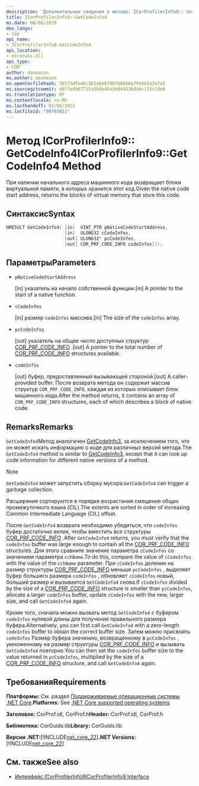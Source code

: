 ```yaml
---
description: 'Дополнительные сведения о методе: ICorProfilerInfo9:: GetCodeInfo4'
title: ICorProfilerInfo9::GetCodeInfo4
ms.date: 08/06/2019
dev_langs:
- cpp
api_name:
- ICorProfilerInfo9.GetCodeInfo4
api_location:
- mscorwks.dll
api_type:
- COM
author: davmason
ms.author: davmason
ms.openlocfilehash: 765f3dfee6c56148eb7807b0606e79d4b3a2e7a1
ms.sourcegitcommit: ddf7edb67715a5b9a45e3dd44536dabc153c1de0
ms.translationtype: MT
ms.contentlocale: ru-RU
ms.lasthandoff: 02/06/2021
ms.locfileid: "99783811"
---
```

# <a name="icorprofilerinfo9getcodeinfo4-method"></a><span data-ttu-id="a38ff-103">Метод ICorProfilerInfo9:: GetCodeInfo4</span><span class="sxs-lookup"><span data-stu-id="a38ff-103">ICorProfilerInfo9::GetCodeInfo4 Method</span></span>

<span data-ttu-id="a38ff-104">При наличии начального адреса машинного кода возвращает блоки виртуальной памяти, в которых хранится этот код.</span><span class="sxs-lookup"><span data-stu-id="a38ff-104">Given the native code start address, returns the blocks of virtual memory that store this code.</span></span>

## <a name="syntax"></a><span data-ttu-id="a38ff-105">Синтаксис</span><span class="sxs-lookup"><span data-stu-id="a38ff-105">Syntax</span></span>

```cpp
HRESULT GetCodeInfo4( [in]  UINT_PTR pNativeCodeStartAddress,
                      [in]  ULONG32 cCodeInfos,
                      [out] ULONG32* pcCodeInfos,
                      [out] COR_PRF_CODE_INFO codeInfos[]);
```

## <a name="parameters"></a><span data-ttu-id="a38ff-106">Параметры</span><span class="sxs-lookup"><span data-stu-id="a38ff-106">Parameters</span></span>

- `pNativeCodeStartAddress`

  <span data-ttu-id="a38ff-107">\[in] указатель на начало собственной функции.</span><span class="sxs-lookup"><span data-stu-id="a38ff-107">\[in] A pointer to the start of a native function.</span></span>

- `cCodeInfos`

  <span data-ttu-id="a38ff-108">\[in] размер `codeInfos` массива.</span><span class="sxs-lookup"><span data-stu-id="a38ff-108">\[in] The size of the `codeInfos` array.</span></span>

- `pcCodeInfos`

  <span data-ttu-id="a38ff-109">\[out] указатель на общее число доступных структур [COR_PRF_CODE_INFO](cor-prf-code-info-structure.md) .</span><span class="sxs-lookup"><span data-stu-id="a38ff-109">\[out] A pointer to the total number of [COR_PRF_CODE_INFO](cor-prf-code-info-structure.md) structures available.</span></span>

- `codeInfos`

  <span data-ttu-id="a38ff-110">\[out] буфер, предоставленный вызывающей стороной.</span><span class="sxs-lookup"><span data-stu-id="a38ff-110">\[out] A caller-provided buffer.</span></span> <span data-ttu-id="a38ff-111">После возврата метода он содержит массив структур `COR_PRF_CODE_INFO`, каждая из которых описывает блок машинного кода.</span><span class="sxs-lookup"><span data-stu-id="a38ff-111">After the method returns, it contains an array of `COR_PRF_CODE_INFO` structures, each of which describes a block of native code.</span></span>

## <a name="remarks"></a><span data-ttu-id="a38ff-112">Remarks</span><span class="sxs-lookup"><span data-stu-id="a38ff-112">Remarks</span></span>

<span data-ttu-id="a38ff-113">`GetCodeInfo4`Метод аналогичен [GetCodeInfo3](icorprofilerinfo4-getcodeinfo3-method.md), за исключением того, что он может искать информацию о коде для различных версий метода.</span><span class="sxs-lookup"><span data-stu-id="a38ff-113">The `GetCodeInfo4` method is similar to [GetCodeInfo3](icorprofilerinfo4-getcodeinfo3-method.md), except that it can look up code information for different native versions of a method.</span></span>

> [!NOTE]
> <span data-ttu-id="a38ff-114">`GetCodeInfo4` может запустить сборку мусора.</span><span class="sxs-lookup"><span data-stu-id="a38ff-114">`GetCodeInfo4` can trigger a garbage collection.</span></span>

<span data-ttu-id="a38ff-115">Расширения сортируются в порядке возрастания смещения общих промежуточного языка (CIL).</span><span class="sxs-lookup"><span data-stu-id="a38ff-115">The extents are sorted in order of increasing Common Intermediate Language (CIL) offset.</span></span>

<span data-ttu-id="a38ff-116">После `GetCodeInfo4` возврата необходимо убедиться, что `codeInfos` буфер достаточно велик, чтобы вместить все структуры [COR_PRF_CODE_INFO](cor-prf-code-info-structure.md) .</span><span class="sxs-lookup"><span data-stu-id="a38ff-116">After `GetCodeInfo4` returns, you must verify that the `codeInfos` buffer was large enough to contain all the [COR_PRF_CODE_INFO](cor-prf-code-info-structure.md) structures.</span></span> <span data-ttu-id="a38ff-117">Для этого сравните значение параметра `cCodeInfos` со значением параметра `cchName`.</span><span class="sxs-lookup"><span data-stu-id="a38ff-117">To do this, compare the value of `cCodeInfos` with the value of the `cchName` parameter.</span></span> <span data-ttu-id="a38ff-118">При `cCodeInfos` делении на размер структуры [COR_PRF_CODE_INFO](cor-prf-code-info-structure.md) меньше `pcCodeInfos` , выделяет буфер большего размера `codeInfos` , обновляет `cCodeInfos` новый, больший размер и вызывается `GetCodeInfo4` снова.</span><span class="sxs-lookup"><span data-stu-id="a38ff-118">If `cCodeInfos` divided by the size of a [COR_PRF_CODE_INFO](cor-prf-code-info-structure.md) structure is smaller than `pcCodeInfos`, allocate a larger `codeInfos` buffer, update `cCodeInfos` with the new, larger size, and call `GetCodeInfo4` again.</span></span>

<span data-ttu-id="a38ff-119">Кроме того, сначала можно вызвать метод `GetCodeInfo4` с буфером `codeInfos` нулевой длины для получения правильного размера буфера.</span><span class="sxs-lookup"><span data-stu-id="a38ff-119">Alternatively, you can first call `GetCodeInfo4` with a zero-length `codeInfos` buffer to obtain the correct buffer size.</span></span> <span data-ttu-id="a38ff-120">Затем можно присвоить `codeInfos` Размер буфера значению, возвращенному в `pcCodeInfos` , умноженному на размер структуры [COR_PRF_CODE_INFO](cor-prf-code-info-structure.md) и вызывать `GetCodeInfo4` повторно.</span><span class="sxs-lookup"><span data-stu-id="a38ff-120">You can then set the `codeInfos` buffer size to the value returned in `pcCodeInfos`, multiplied by the size of a [COR_PRF_CODE_INFO](cor-prf-code-info-structure.md) structure, and call `GetCodeInfo4` again.</span></span>

## <a name="requirements"></a><span data-ttu-id="a38ff-121">Требования</span><span class="sxs-lookup"><span data-stu-id="a38ff-121">Requirements</span></span>

<span data-ttu-id="a38ff-122">**Платформы:** См. раздел [Поддерживаемые операционные системы .NET Core](../../../core/install/windows.md?pivots=os-windows).</span><span class="sxs-lookup"><span data-stu-id="a38ff-122">**Platforms:** See [.NET Core supported operating systems](../../../core/install/windows.md?pivots=os-windows).</span></span>

<span data-ttu-id="a38ff-123">**Заголовок:** CorProf.idl, CorProf.h</span><span class="sxs-lookup"><span data-stu-id="a38ff-123">**Header:** CorProf.idl, CorProf.h</span></span>

<span data-ttu-id="a38ff-124">**Библиотека:** CorGuids.lib</span><span class="sxs-lookup"><span data-stu-id="a38ff-124">**Library:** CorGuids.lib</span></span>

<span data-ttu-id="a38ff-125">**Версии .NET:**[!INCLUDE[net_core_22](../../../../includes/net-core-22-md.md)]</span><span class="sxs-lookup"><span data-stu-id="a38ff-125">**.NET Versions:** [!INCLUDE[net_core_22](../../../../includes/net-core-22-md.md)]</span></span>

## <a name="see-also"></a><span data-ttu-id="a38ff-126">См. также</span><span class="sxs-lookup"><span data-stu-id="a38ff-126">See also</span></span>

- [<span data-ttu-id="a38ff-127">Интерфейс ICorProfilerInfo9</span><span class="sxs-lookup"><span data-stu-id="a38ff-127">ICorProfilerInfo9 Interface</span></span>](ICorProfilerInfo9-interface.md)
